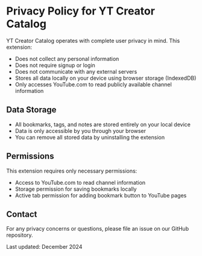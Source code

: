 # Privacy Policy for YT Creator Catalog

YT Creator Catalog operates with complete user privacy in mind. This extension:

- Does not collect any personal information
- Does not require signup or login
- Does not communicate with any external servers
- Stores all data locally on your device using browser storage (IndexedDB)
- Only accesses YouTube.com to read publicly available channel information

## Data Storage
- All bookmarks, tags, and notes are stored entirely on your local device
- Data is only accessible by you through your browser
- You can remove all stored data by uninstalling the extension

## Permissions
This extension requires only necessary permissions:
- Access to YouTube.com to read channel information
- Storage permission for saving bookmarks locally
- Active tab permission for adding bookmark button to YouTube pages

## Contact
For any privacy concerns or questions, please file an issue on our GitHub repository.

Last updated: December 2024
